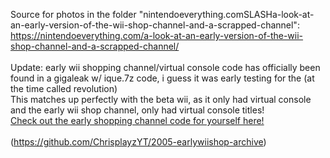 Source for photos in the folder "nintendoeverything.comSLASHa-look-at-an-early-version-of-the-wii-shop-channel-and-a-scrapped-channel":
https://nintendoeverything.com/a-look-at-an-early-version-of-the-wii-shop-channel-and-a-scrapped-channel/
<br><br>
Update: early wii shopping channel/virtual console code has officially been found in a gigaleak w/ ique.7z code, i guess it was early testing for the (at the time called revolution)
<br>
This matches up perfectly with the beta wii, as it only had virtual console and the early wii shop channel, only had virtual console titles!
<br>
<a href="https://github.com/ChrisplayzYT/2005-earlywiishop-archive">Check out the early shopping channel code for yourself here! </a>
<br><br>
(https://github.com/ChrisplayzYT/2005-earlywiishop-archive)
